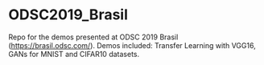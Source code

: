 # ODSC2019_Brasil
Repo for the demos presented at ODSC 2019 Brasil (https://brasil.odsc.com/). Demos included: Transfer Learning with VGG16, GANs for MNIST and CIFAR10 datasets.
